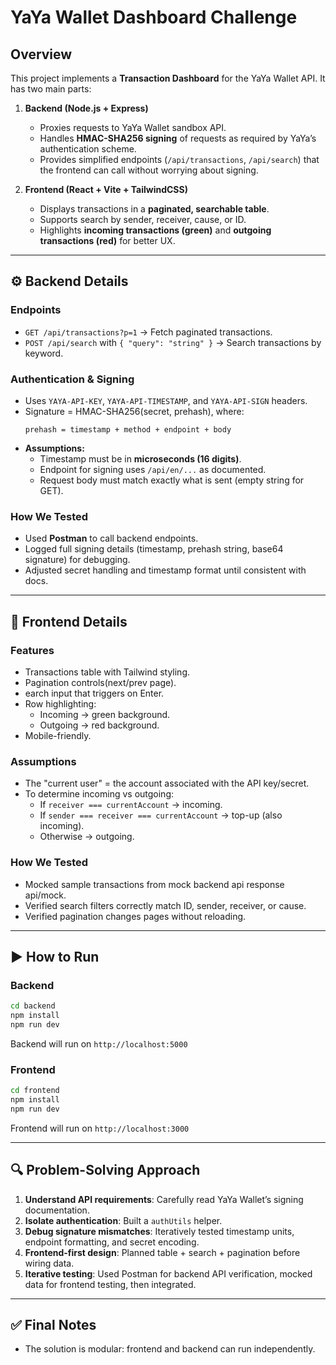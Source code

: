 # YaYa Wallet Dashboard Challenge

## Overview
This project implements a **Transaction Dashboard** for the YaYa Wallet API. It has two main parts:

1. **Backend (Node.js + Express)**
   - Proxies requests to YaYa Wallet sandbox API.
   - Handles **HMAC-SHA256 signing** of requests as required by YaYa’s authentication scheme.
   - Provides simplified endpoints (`/api/transactions`, `/api/search`) that the frontend can call without worrying about signing.

2. **Frontend (React + Vite + TailwindCSS)**
   - Displays transactions in a **paginated, searchable table**.
   - Supports search by sender, receiver, cause, or ID.
   - Highlights **incoming transactions (green)** and **outgoing transactions (red)** for better UX.

---

## ⚙️ Backend Details

### Endpoints
- `GET /api/transactions?p=1` → Fetch paginated transactions.
- `POST /api/search` with `{ "query": "string" }` → Search transactions by keyword.

### Authentication & Signing
- Uses `YAYA-API-KEY`, `YAYA-API-TIMESTAMP`, and `YAYA-API-SIGN` headers.
- Signature = HMAC-SHA256(secret, prehash), where:
  ```
  prehash = timestamp + method + endpoint + body
  ```
- **Assumptions:**
  - Timestamp must be in **microseconds (16 digits)**.
  - Endpoint for signing uses `/api/en/...` as documented.
  - Request body must match exactly what is sent (empty string for GET).

### How We Tested
- Used **Postman** to call backend endpoints.
- Logged full signing details (timestamp, prehash string, base64 signature) for debugging.
- Adjusted secret handling and timestamp format until consistent with docs.

---

## 🎨 Frontend Details

### Features
- Transactions table with Tailwind styling.
- Pagination controls(next/prev page).
- earch input that triggers on Enter.
- Row highlighting:
  - Incoming → green background.
  - Outgoing → red background.
- Mobile-friendly.

### Assumptions
- The "current user" = the account associated with the API key/secret.
- To determine incoming vs outgoing:
  - If `receiver === currentAccount` → incoming.
  - If `sender === receiver === currentAccount` → top-up (also incoming).
  - Otherwise → outgoing.

### How We Tested
- Mocked sample transactions from mock backend api response   api/mock.
- Verified search filters correctly match ID, sender, receiver, or cause.
- Verified pagination changes pages without reloading.

---

## ▶️ How to Run

### Backend
```bash
cd backend
npm install
npm run dev
```
Backend will run on `http://localhost:5000`

### Frontend
```bash
cd frontend
npm install
npm run dev
```
Frontend will run on `http://localhost:3000`

---

## 🔍 Problem-Solving Approach
1. **Understand API requirements**: Carefully read YaYa Wallet’s signing documentation.
2. **Isolate authentication**: Built a `authUtils` helper.
3. **Debug signature mismatches**: Iteratively tested timestamp units, endpoint formatting, and secret encoding.
4. **Frontend-first design**: Planned table + search + pagination before wiring data.
5. **Iterative testing**: Used Postman for backend API verification, mocked data for frontend testing, then integrated.

---

## ✅ Final Notes
- The solution is modular: frontend and backend can run independently.


